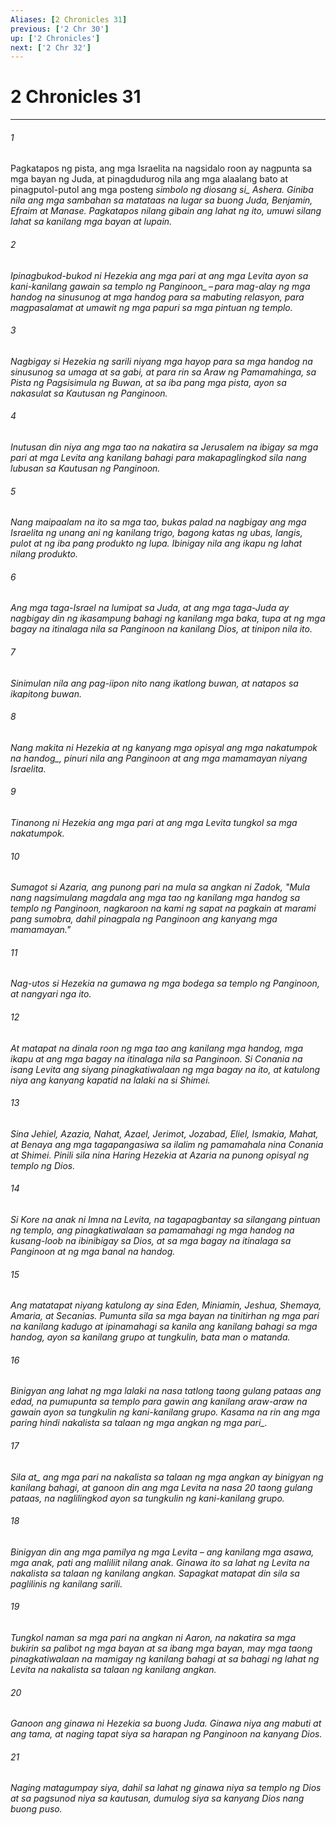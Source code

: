 ```yaml
---
Aliases: [2 Chronicles 31]
previous: ['2 Chr 30']
up: ['2 Chronicles']
next: ['2 Chr 32']
---
```

# 2 Chronicles 31

***






















###### 1 










Pagkatapos ng pista, ang mga Israelita na nagsidalo roon ay nagpunta sa mga bayan ng Juda, at pinagdudurog nila ang mga alaalang bato at pinagputol-putol ang mga posteng <i class="trans-change">simbolo ng diosang si_ Ashera. Giniba nila ang mga sambahan sa matataas na lugar sa buong Juda, Benjamin, Efraim at Manase. Pagkatapos nilang gibain ang lahat ng ito, umuwi silang lahat sa kanilang mga bayan at lupain. 





















###### 2 










Ipinagbukod-bukod ni Hezekia ang mga pari at ang mga Levita ayon sa kani-kanilang gawain <i class="trans-change">sa templo ng Panginoon_ – para mag-alay ng mga handog na sinusunog at mga handog para sa mabuting relasyon, para magpasalamat at umawit ng mga papuri sa mga pintuan ng templo. 





















###### 3 










Nagbigay si Hezekia ng sarili niyang mga hayop para sa mga handog na sinusunog sa umaga at sa gabi, at para rin sa Araw ng Pamamahinga, sa Pista ng Pagsisimula ng Buwan, at sa iba pang mga pista, ayon sa nakasulat sa Kautusan ng Panginoon. 





















###### 4 










Inutusan din niya ang mga tao na nakatira sa Jerusalem na ibigay sa mga pari at mga Levita ang kanilang bahagi para makapaglingkod sila nang lubusan sa Kautusan ng Panginoon. 





















###### 5 










Nang maipaalam na ito sa mga tao, bukas palad na nagbigay ang mga Israelita ng unang ani ng kanilang trigo, bagong katas ng ubas, langis, pulot at ng iba pang produkto ng lupa. Ibinigay nila ang ikapu ng lahat nilang produkto. 





















###### 6 










Ang mga taga-Israel na lumipat sa Juda, at ang mga taga-Juda ay nagbigay din ng ikasampung bahagi ng kanilang mga baka, tupa at ng mga bagay na itinalaga nila sa Panginoon na kanilang Dios, at tinipon nila ito. 





















###### 7 










Sinimulan nila ang pag-iipon nito nang ikatlong buwan, at natapos sa ikapitong buwan. 





















###### 8 










Nang makita ni Hezekia at ng kanyang mga opisyal ang mga nakatumpok <i class="trans-change">na handog_, pinuri nila ang Panginoon at ang mga mamamayan niyang Israelita. 





















###### 9 










Tinanong ni Hezekia ang mga pari at ang mga Levita tungkol sa mga nakatumpok. 





















###### 10 










Sumagot si Azaria, ang punong pari na mula sa angkan ni Zadok, "Mula nang nagsimulang magdala ang mga tao ng kanilang mga handog sa templo ng Panginoon, nagkaroon na kami ng sapat na pagkain at marami pang sumobra, dahil pinagpala ng Panginoon ang kanyang mga mamamayan." 





















###### 11 










Nag-utos si Hezekia na gumawa ng mga bodega sa templo ng Panginoon, at nangyari nga ito. 





















###### 12 










At matapat na dinala roon ng mga tao ang kanilang mga handog, mga ikapu at ang mga bagay na itinalaga nila sa Panginoon. Si Conania na isang Levita ang siyang pinagkatiwalaan ng mga bagay na ito, at katulong niya ang kanyang kapatid na lalaki na si Shimei. 





















###### 13 










Sina Jehiel, Azazia, Nahat, Azael, Jerimot, Jozabad, Eliel, Ismakia, Mahat, at Benaya ang mga tagapangasiwa sa ilalim ng pamamahala nina Conania at Shimei. Pinili sila nina Haring Hezekia at Azaria na punong opisyal ng templo ng Dios. 





















###### 14 










Si Kore na anak ni Imna na Levita, na tagapagbantay sa silangang pintuan ng templo, ang pinagkatiwalaan sa pamamahagi ng mga handog na kusang-loob na ibinibigay sa Dios, at sa mga bagay na itinalaga sa Panginoon at ng mga banal na handog. 





















###### 15 










Ang matatapat niyang katulong ay sina Eden, Miniamin, Jeshua, Shemaya, Amaria, at Secanias. Pumunta sila sa mga bayan na tinitirhan ng mga pari na kanilang kadugo at ipinamahagi sa kanila ang kanilang bahagi sa mga handog, ayon sa kanilang grupo at tungkulin, bata man o matanda. 





















###### 16 










Binigyan ang lahat ng mga lalaki na nasa tatlong taong gulang pataas ang edad, na pumupunta sa templo para gawin ang kanilang araw-araw na gawain ayon sa tungkulin ng kani-kanilang grupo. Kasama na rin ang mga paring hindi nakalista sa talaan ng mga angkan <i class="trans-change">ng mga pari_. 





















###### 17 










<i class="trans-change">Sila at_ ang mga pari na nakalista sa talaan ng mga angkan ay binigyan ng kanilang bahagi, at ganoon din ang mga Levita na nasa 20 taong gulang pataas, na naglilingkod ayon sa tungkulin ng kani-kanilang grupo. 





















###### 18 










Binigyan din ang mga pamilya ng mga Levita – ang kanilang mga asawa, mga anak, pati ang maliliit nilang anak. Ginawa ito sa lahat ng Levita na nakalista sa talaan ng kanilang angkan. Sapagkat matapat din sila sa paglilinis ng kanilang sarili. 





















###### 19 










Tungkol naman sa mga pari na angkan ni Aaron, na nakatira sa mga bukirin sa palibot ng mga bayan at sa ibang mga bayan, may mga taong pinagkatiwalaan na mamigay ng kanilang bahagi at sa bahagi ng lahat ng Levita na nakalista sa talaan ng kanilang angkan. 





















###### 20 










Ganoon ang ginawa ni Hezekia sa buong Juda. Ginawa niya ang mabuti at ang tama, at naging tapat siya sa harapan ng Panginoon na kanyang Dios. 





















###### 21 










Naging matagumpay siya, dahil sa lahat ng ginawa niya sa templo ng Dios at sa pagsunod niya sa kautusan, dumulog siya sa kanyang Dios nang buong puso.
